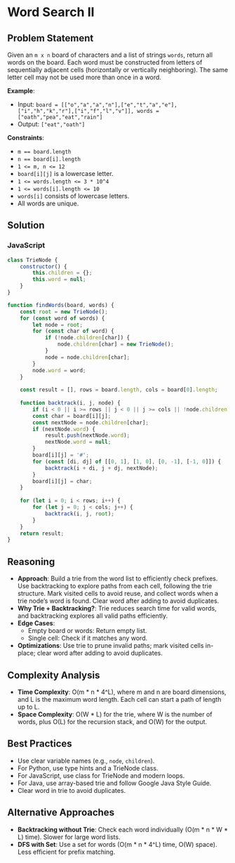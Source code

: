 # Word Search II

## Problem Statement
Given an `m x n` board of characters and a list of strings `words`, return all words on the board. Each word must be constructed from letters of sequentially adjacent cells (horizontally or vertically neighboring). The same letter cell may not be used more than once in a word.

**Example**:
- Input: `board = [["o","a","a","n"],["e","t","a","e"],["i","h","k","r"],["i","f","l","v"]], words = ["oath","pea","eat","rain"]`
- Output: `["eat","oath"]`

**Constraints**:
- `m == board.length`
- `n == board[i].length`
- `1 <= m, n <= 12`
- `board[i][j]` is a lowercase letter.
- `1 <= words.length <= 3 * 10^4`
- `1 <= words[i].length <= 10`
- `words[i]` consists of lowercase letters.
- All words are unique.

## Solution

### JavaScript
```javascript
class TrieNode {
    constructor() {
        this.children = {};
        this.word = null;
    }
}

function findWords(board, words) {
    const root = new TrieNode();
    for (const word of words) {
        let node = root;
        for (const char of word) {
            if (!node.children[char]) {
                node.children[char] = new TrieNode();
            }
            node = node.children[char];
        }
        node.word = word;
    }
    
    const result = [], rows = board.length, cols = board[0].length;
    
    function backtrack(i, j, node) {
        if (i < 0 || i >= rows || j < 0 || j >= cols || !node.children[board[i][j]]) return;
        const char = board[i][j];
        const nextNode = node.children[char];
        if (nextNode.word) {
            result.push(nextNode.word);
            nextNode.word = null;
        }
        board[i][j] = '#';
        for (const [di, dj] of [[0, 1], [1, 0], [0, -1], [-1, 0]]) {
            backtrack(i + di, j + dj, nextNode);
        }
        board[i][j] = char;
    }
    
    for (let i = 0; i < rows; i++) {
        for (let j = 0; j < cols; j++) {
            backtrack(i, j, root);
        }
    }
    return result;
}
```

## Reasoning
- **Approach**: Build a trie from the word list to efficiently check prefixes. Use backtracking to explore paths from each cell, following the trie structure. Mark visited cells to avoid reuse, and collect words when a trie node’s word is found. Clear word after adding to avoid duplicates.
- **Why Trie + Backtracking?**: Trie reduces search time for valid words, and backtracking explores all valid paths efficiently.
- **Edge Cases**:
  - Empty board or words: Return empty list.
  - Single cell: Check if it matches any word.
- **Optimizations**: Use trie to prune invalid paths; mark visited cells in-place; clear word after adding to avoid duplicates.

## Complexity Analysis
- **Time Complexity**: O(m * n * 4^L), where m and n are board dimensions, and L is the maximum word length. Each cell can start a path of length up to L.
- **Space Complexity**: O(W * L) for the trie, where W is the number of words, plus O(L) for the recursion stack, and O(W) for the output.

## Best Practices
- Use clear variable names (e.g., `node`, `children`).
- For Python, use type hints and a TrieNode class.
- For JavaScript, use class for TrieNode and modern loops.
- For Java, use array-based trie and follow Google Java Style Guide.
- Clear word in trie to avoid duplicates.

## Alternative Approaches
- **Backtracking without Trie**: Check each word individually (O(m * n * W * L) time). Slower for large word lists.
- **DFS with Set**: Use a set for words (O(m * n * 4^L) time, O(W) space). Less efficient for prefix matching.